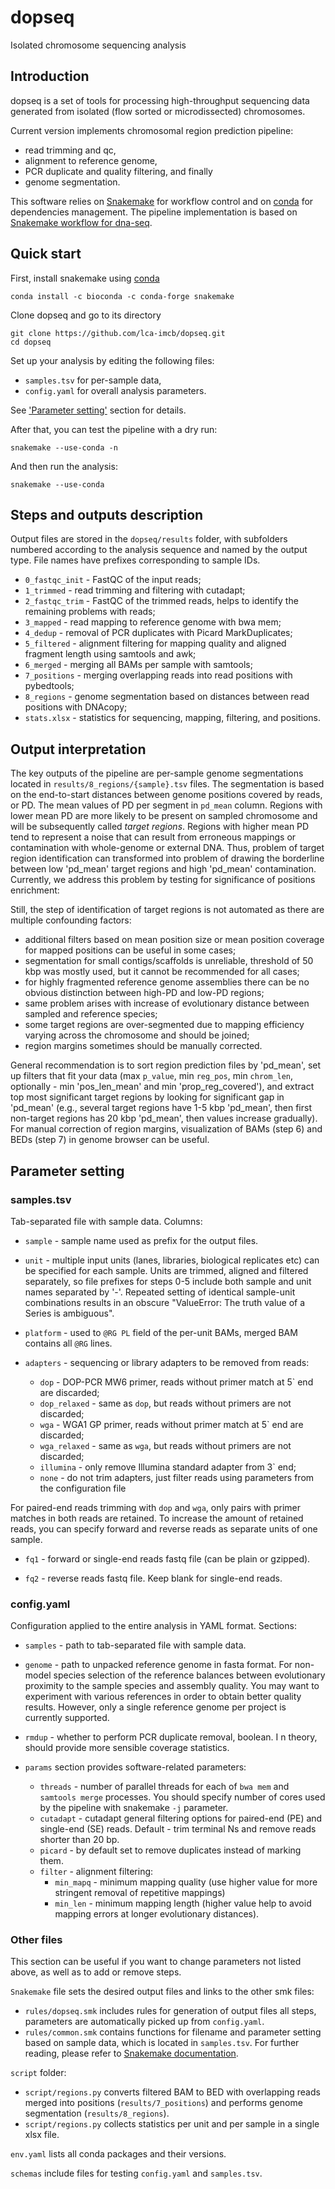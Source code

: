# dopseq
Isolated chromosome sequencing analysis

## Introduction

dopseq is a set of tools for processing high-throughput sequencing data generated from isolated (flow sorted or microdissected) chromosomes.

Current version implements chromosomal region prediction pipeline: 
- read trimming and qc,
- alignment to reference genome,
- PCR duplicate and quality filtering, and finally
- genome segmentation.

This software relies on [Snakemake](https://snakemake.readthedocs.io/en/stable/) for workflow control and on [conda](https://conda.io/docs/) for dependencies management. The pipeline implementation is based on [Snakemake workflow for dna-seq](https://github.com/snakemake-workflows/dna-seq-gatk-variant-calling).

## Quick start

First, install snakemake using [conda](https://conda.io/docs/user-guide/install/index.html)

```
conda install -c bioconda -c conda-forge snakemake
```

Clone dopseq and go to its directory

```
git clone https://github.com/lca-imcb/dopseq.git
cd dopseq
```

Set up your analysis by editing the following files:

- `samples.tsv` for per-sample data, 
- `config.yaml` for overall analysis parameters. 

See ['Parameter setting'](#parameter-setting) section for details.

After that, you can test the pipeline with a dry run:

```
snakemake --use-conda -n
```

And then run the analysis:

```
snakemake --use-conda
```

## Steps and outputs description

Output files are stored in the `dopseq/results` folder, with subfolders numbered according to the analysis sequence and named by the output type. File names have prefixes corresponding to sample IDs. 

- `0_fastqc_init` - FastQC of the input reads;
- `1_trimmed` - read trimming and filtering with cutadapt;
- `2_fastqc_trim` - FastQC of the trimmed reads, helps to identify the remaining problems with reads;
- `3_mapped` - read mapping to reference genome with bwa mem;
- `4_dedup` - removal of PCR duplicates with Picard MarkDuplicates;
- `5_filtered` - alignment filtering for mapping quality and aligned fragment length using samtools and awk;
- `6_merged` - merging all BAMs per sample with samtools;
- `7_positions` - merging overlapping reads into read positions with pybedtools;
- `8_regions` - genome segmentation based on distances between read positions with DNAcopy;
- `stats.xlsx` - statistics for sequencing, mapping, filtering, and positions.

## Output interpretation 

The key outputs of the pipeline are per-sample genome segmentations located in `results/8_regions/{sample}.tsv` files. 
The segmentation is based on the end-to-start distances between genome positions covered by reads, or PD. 
The mean values of PD per segment in `pd_mean` column. 
Regions with lower mean PD are more likely to be present on sampled chromosome and will be subsequently called _target regions_. 
Regions with higher mean PD tend to represent a noise that can result from erroneous mappings or contamination with whole-genome or external DNA. 
Thus, problem of target region identification can transformed into problem of drawing the borderline between low 'pd_mean' target regions and high 'pd_mean' contamination. 
Currently, we address this problem by testing for significance of positions enrichment:


Still, the step of identification of target regions is not automated as there are multiple confounding factors:

- additional filters based on mean position size or mean position coverage for mapped positions can be useful in some cases;
- segmentation for small contigs/scaffolds is unreliable, threshold of 50 kbp was mostly used, but it cannot be recommended for all cases;
- for highly fragmented reference genome assemblies there can be no obvious distinction between high-PD and low-PD regions;
- same problem arises with increase of evolutionary distance between sampled and reference species;
- some target regions are over-segmented due to mapping efficiency varying across the chromosome and should be joined;
- region margins sometimes should be manually corrected.

General recommendation is to sort region prediction files by 'pd_mean', set up filters that fit your data (max `p_value`, min `reg_pos`, min `chrom_len`,  optionally - min 'pos_len_mean' and min 'prop_reg_covered'), and extract top most significant target regions by looking for significant gap in 'pd_mean' (e.g., several target regions have 1-5 kbp 'pd_mean', then first non-target regions has 20 kbp 'pd_mean', then values increase gradually). For manual correction of region margins, visualization of BAMs (step 6) and BEDs (step 7) in genome browser can be useful. 

## Parameter setting

### samples.tsv

Tab-separated file with sample data. Columns:

- `sample` - sample name used as prefix for the output files.

- `unit` - multiple input units (lanes, libraries, biological replicates etc) can be specified for each sample. 
Units are trimmed, aligned and filtered separately, so file prefixes for steps 0-5 include both sample and unit names separated by '-'. 
Repeated setting of identical sample-unit combinations results in an obscure "ValueError: The truth value of a Series is ambiguous".

- `platform` - used to `@RG PL` field of the per-unit BAMs, merged BAM contains all `@RG` lines. 

- `adapters` - sequencing or library adapters to be removed from reads:
  - `dop` - DOP-PCR MW6 primer, reads without primer match at 5\` end are discarded;
  - `dop_relaxed` - same as `dop`, but reads without primers are not discarded;
  - `wga` - WGA1 GP primer, reads without primer match at 5\` end are discarded;
  - `wga_relaxed` - same as `wga`, but reads without primers are not discarded;
  - `illumina` - only remove Illumina standard adapter from 3\` end;
  - `none` - do not trim adapters, just filter reads using parameters from the configuration file

For paired-end reads trimming with `dop` and `wga`, only pairs with primer matches in both reads are retained. 
To increase the amount of retained reads, you can specify forward and reverse reads as separate units of one sample.

- `fq1` - forward or single-end reads fastq file (can be plain or gzipped).

- `fq2` - reverse reads fastq file. Keep blank for single-end reads.

### config.yaml

Configuration applied to the entire analysis in YAML format. Sections:

- `samples` - path to tab-separated file with sample data.

- `genome` - path to unpacked reference genome in fasta format. 
For non-model species selection of the reference balances between evolutionary proximity to the sample species and assembly quality. 
You may want to experiment with various references in order to obtain better quality results. 
However, only a single reference genome per project is currently supported.

- `rmdup` - whether to perform PCR duplicate removal, boolean. I
n theory, should provide more sensible coverage statistics. 

- `params` section provides software-related parameters:
  - `threads` - number of parallel threads for each of `bwa mem` and `samtools merge` processes. 
  You should specify number of cores used by the pipeline with snakemake `-j` parameter.
  - `cutadapt` - cutadapt general filtering options for paired-end (PE) and single-end (SE) reads. Default - trim terminal Ns and remove reads shorter than 20 bp.
  - `picard` - by default set to remove duplicates instead of marking them.
  - `filter` - alignment filtering:
    - `min_mapq` - minimum mapping quality (use higher value for more stringent removal of repetitive mappings) 
    - `min_len` - minimum mapping length (higher value help to avoid mapping errors at longer evolutionary distances).

### Other files

This section can be useful if you want to change parameters not listed above, as well as to add or remove steps.

`Snakemake` file sets the desired output files and links to the other smk files: 
- `rules/dopseq.smk` includes rules for generation of output files  all steps, parameters are automatically picked up from `config.yaml`.
- `rules/common.smk` contains functions for filename and parameter setting based on sample data, which is located in `samples.tsv`.
For further reading, please refer to [Snakemake documentation](https://snakemake.readthedocs.io/en/stable/).

`script` folder: 
- `script/regions.py` converts filtered BAM to BED with overlapping reads merged into positions (`results/7_positions`) and performs genome segmentation (`results/8_regions`).
- `script/regions.py` collects statistics per unit and per sample in a single xlsx file.

`env.yaml` lists all conda packages and their versions.

`schemas` include files for testing `config.yaml` and `samples.tsv`.
